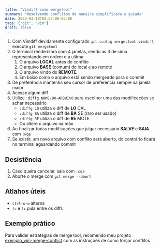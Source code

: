 ```yaml
---
title: "Vimdiff como mergetool"
summary: "Resolvendo conflitos de maneira simplificada e guiada"
date: 2023-03-18T02:57:00-03:00
tags: ["git", "vim"]
draft: false
---
```


1. Com Vimdiff devidamente configurado `git config merge.tool vimdiff`, execute `git mergetool`
2. O terminal renderizará com 4 janelas, sendo as 3 de cima representando em ordem e a ultima:
    1. O arquivo **LOCAL** antes do conflito
    2. O arquivo **BASE** (comum) do local e ao remoto
    3. O arquivo vindo do **REMOTE**.
    4. Em baixo como o arquivo está sendo mergeado para o commit
4. De preferência mantenha seu cursor de preferencia sempre na janela maior
5. Acesse algum diff
6. Utilize `:diffg NOME-DO-ARQUIVO` para escolher uma das modificações se achar necessário
    - `:diffg LO` utiliza o diff de **LO** CAL
    - `:diffg BA` utiliza o diff de **BA** SE (raro ser usado)
    - `:diffg RE` utiliza o diff de **RE** MOTE
    - Ou altere o arquivo na mão
7. Ao finalizar todas modificações que julgar necessário **SALVE** e **SAIA** com `:wqa`
8. Se existir, um novo arquivo com conflito será aberto, do contrário ficará no terminal aguardando commit

## Desistência

1. Caso queira cancelar, saia com `:cqa`
2. Aborte o merge com `git merge --abort`

## Atlahos úteis

- `ctrl-w-w` alterna
- `[c` e `]c` pula entre os diffs

## Exemplo prático

Para validar estratégias de merge tool, recomendo meu projeto [exemplo_vim-merge-conflict](https://github.com/nenitf/exemplo_vim-merge-conflict) com as instruções de como forçar conflitos

